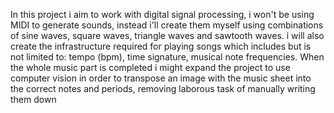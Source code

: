 In this project i aim to work with digital signal processing, i won't be using MIDI to generate sounds,
instead i'll create them myself using combinations of sine waves, square waves, triangle waves and 
sawtooth waves. i will also create the infrastructure required for playing songs which includes but is
not limited to: tempo (bpm), time signature, musical note frequencies.
When the whole music part is completed i might expand the project to use computer vision in order
to transpose an image with the music sheet into the correct notes and periods, removing laborous task of
manually writing them down
